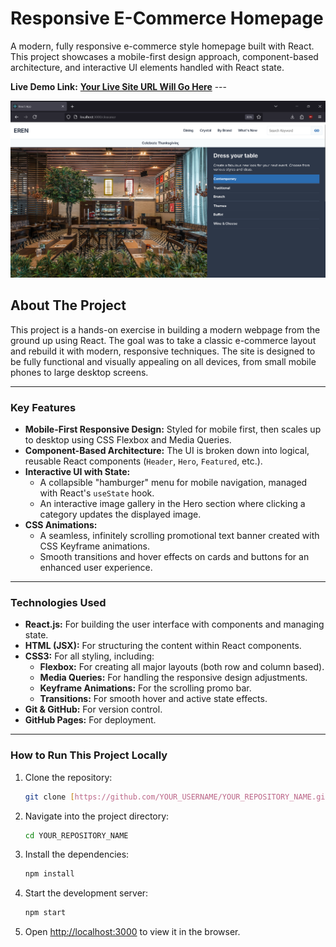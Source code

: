 # Responsive E-Commerce Homepage

A modern, fully responsive e-commerce style homepage built with React. This project showcases a mobile-first design approach, component-based architecture, and interactive UI elements handled with React state.

**Live Demo Link:** [**Your Live Site URL Will Go Here**](#) ---

![EREN Website Screenshot](./screenshot.png)
## About The Project

This project is a hands-on exercise in building a modern webpage from the ground up using React. The goal was to take a classic e-commerce layout and rebuild it with modern, responsive techniques. The site is designed to be fully functional and visually appealing on all devices, from small mobile phones to large desktop screens.

---

### Key Features

* **Mobile-First Responsive Design:** Styled for mobile first, then scales up to desktop using CSS Flexbox and Media Queries.
* **Component-Based Architecture:** The UI is broken down into logical, reusable React components (`Header`, `Hero`, `Featured`, etc.).
* **Interactive UI with State:**
    * A collapsible "hamburger" menu for mobile navigation, managed with React's `useState` hook.
    * An interactive image gallery in the Hero section where clicking a category updates the displayed image.
* **CSS Animations:**
    * A seamless, infinitely scrolling promotional text banner created with CSS Keyframe animations.
    * Smooth transitions and hover effects on cards and buttons for an enhanced user experience.

---

### Technologies Used

* **React.js:** For building the user interface with components and managing state.
* **HTML (JSX):** For structuring the content within React components.
* **CSS3:** For all styling, including:
    * **Flexbox:** For creating all major layouts (both row and column based).
    * **Media Queries:** For handling the responsive design adjustments.
    * **Keyframe Animations:** For the scrolling promo bar.
    * **Transitions:** For smooth hover and active state effects.
* **Git & GitHub:** For version control.
* **GitHub Pages:** For deployment.

---

### How to Run This Project Locally

1.  Clone the repository:
    ```bash
    git clone [https://github.com/YOUR_USERNAME/YOUR_REPOSITORY_NAME.git](https://github.com/YOUR_USERNAME/YOUR_REPOSITORY_NAME.git)
    ```
2.  Navigate into the project directory:
    ```bash
    cd YOUR_REPOSITORY_NAME
    ```
3.  Install the dependencies:
    ```bash
    npm install
    ```
4.  Start the development server:
    ```bash
    npm start
    ```
5.  Open [http://localhost:3000](http://localhost:3000) to view it in the browser.